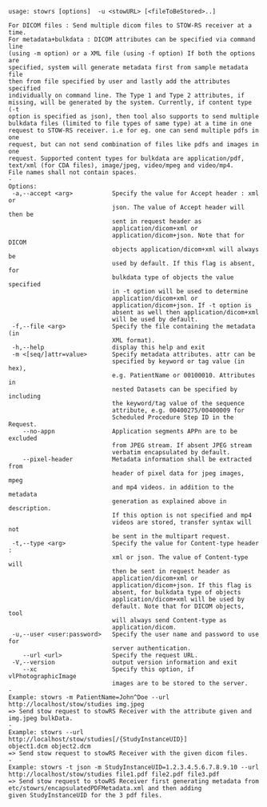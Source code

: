     usage: stowrs [options]  -u <stowURL> [<fileToBeStored>..]
    
    For DICOM files : Send multiple dicom files to STOW-RS receiver at a time.
    For metadata+bulkdata : DICOM attributes can be specified via command line
    (using -m option) or a XML file (using -f option) If both the options are
    specified, system will generate metadata first from sample metadata file
    then from file specified by user and lastly add the attributes specified
    individually on command line. The Type 1 and Type 2 attributes, if
    missing, will be generated by the system. Currently, if content type (-t
    option is specified as json), then tool also supports to send multiple
    bulkdata files (limited to file types of same type) at a time in one
    request to STOW-RS receiver. i.e for eg. one can send multiple pdfs in one
    request, but can not send combination of files like pdfs and images in one
    request. Supported content types for bulkdata are application/pdf,
    text/xml (for CDA files), image/jpeg, video/mpeg and video/mp4.
    File names shall not contain spaces.
    -
    Options:
     -a,--accept <arg>           Specify the value for Accept header : xml or
                                 json. The value of Accept header will then be
                                 sent in request header as
                                 application/dicom+xml or
                                 application/dicom+json. Note that for DICOM
                                 objects application/dicom+xml will always be
                                 used by default. If this flag is absent, for
                                 bulkdata type of objects the value specified
                                 in -t option will be used to determine
                                 application/dicom+xml or
                                 application/dicom+json. If -t option is
                                 absent as well then application/dicom+xml
                                 will be used by default.
     -f,--file <arg>             Specify the file containing the metadata (in
                                 XML format).
     -h,--help                   display this help and exit
     -m <[seq/]attr=value>       Specify metadata attributes. attr can be
                                 specified by keyword or tag value (in hex),
                                 e.g. PatientName or 00100010. Attributes in
                                 nested Datasets can be specified by including
                                 the keyword/tag value of the sequence
                                 attribute, e.g. 00400275/00400009 for
                                 Scheduled Procedure Step ID in the Request.
        --no-appn                Application segments APPn are to be excluded
                                 from JPEG stream. If absent JPEG stream
                                 verbatim encapsulated by default.
        --pixel-header           Metadata information shall be extracted from
                                 header of pixel data for jpeg images, mpeg
                                 and mp4 videos. in addition to the metadata
                                 generation as explained above in description.
                                 If this option is not specified and mp4
                                 videos are stored, transfer syntax will not
                                 be sent in the multipart request.
     -t,--type <arg>             Specify the value for Content-type header :
                                 xml or json. The value of Content-type will
                                 then be sent in request header as
                                 application/dicom+xml or
                                 application/dicom+json. If this flag is
                                 absent, for bulkdata type of objects
                                 application/dicom+xml will be used by
                                 default. Note that for DICOM objects, tool
                                 will always send Content-type as
                                 application/dicom.
     -u,--user <user:password>   Specify the user name and password to use for
                                 server authentication.
        --url <url>              Specify the request URL.
     -V,--version                output version information and exit
        --xc                     Specify this option, if vlPhotographicImage
                                 images are to be stored to the server.
    -
    Example: stowrs -m PatientName=John^Doe --url
    http://localhost/stow/studies img.jpeg
    => Send stow request to stowRS Receiver with the attribute given and
    img.jpeg bulkData.
    -
    Example: stowrs --url http://localhost/stow/studies[/{StudyInstanceUID}]
    object1.dcm object2.dcm
    => Send stow request to stowRS Receiver with the given dicom files.
    -
    Example: stowrs -t json -m StudyInstanceUID=1.2.3.4.5.6.7.8.9.10 --url
    http://localhost/stow/studies file1.pdf file2.pdf file3.pdf
    => Send stow request to stowRS Receiver first generating metadata from
    etc/stowrs/encapsulatedPDFMetadata.xml and then adding
    given StudyInstanceUID for the 3 pdf files.